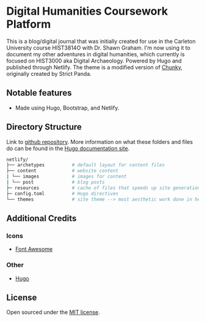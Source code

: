 # Digital Humanities Coursework Platform

This is a blog/digital journal that was initially created for use in the Carleton University course HIST3814O with Dr. Shawn Graham. I'm now using it to document my other adventures in digital humanities, which currently is focused on HIST3000 aka Digital Archaeology. Powered by Hugo and published through Netlify. The theme is a modified version of [Chunky](https://github.com/puresyntax71/hugo-theme-chunky-poster), originally created by Strict Panda.

## Notable features

* Made using Hugo, Bootstrap, and Netlify.

## Directory Structure

Link to [github repository](https://github.com/ChantalMB/histdigi-site). More information on what these folders and files do can be found in the [Hugo documentation site](https://gohugo.io/getting-started/directory-structure/).

```bash
netlify/
├── archetypes          # default layout for content files
├── content             # website content
| └── images            # images for content
| └── post              # blog posts
├─ resources            # cache of files that speeds up site generation
├─ config.toml          # Hugo directives
└── themes              # site theme --> most aesthetic work done in here
```

## Additional Credits

### Icons

* [Font Awesome](http://fontawesome.io/)

### Other

* [Hugo](https://gohugo.io)


## License

Open sourced under the [MIT license](https://github.com/LeNPaul/Millennial/blob/gh-pages/LICENSE.md).
